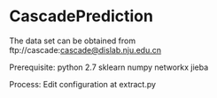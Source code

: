 # CascadePrediction

The data set can be obtained from ftp://cascade:cascade@dislab.nju.edu.cn


Prerequisite:
  python 2.7
  sklearn
  numpy
  networkx
  jieba
  
Process:
  Edit configuration at extract.py
  

